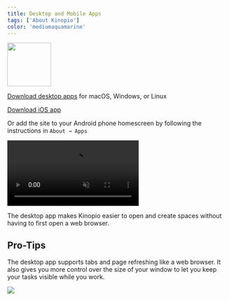 ```yaml
---
title: Desktop and Mobile Apps
tags: ['About Kinopio']
color: 'mediumaquamarine'
---
```


<img src="/assets/app-icon-mac.png" class="no-shadow" style="width: 100px"/>

[Download desktop apps](https://dl.todesktop.com/201223j48l03cxi) for macOS, Windows, or Linux

[Download iOS app](https://apps.apple.com/us/app/kinopio/id6448743101)

Or add the site to your Android phone homescreen by following the instructions in `About → Apps`

<video class="wide" autoplay loop muted playsinline>
  <source src="https://updates.kinopio.club/kinopio-desktop-apps.mp4">
</video>

The desktop app makes Kinopio easier to open and create spaces without having to first open a web browser.

## Pro-Tips

The desktop app supports tabs and page refreshing like a web browser. It also gives you more control over the size of your window to let you keep your tasks visible while you work.

![](https://updates.kinopio.club/kinopio-app-small.png)
